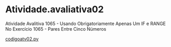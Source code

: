 # Atividade.avaliativa02 

Atividade Avalitiva 1065 - Usando Obrigatoriamente Apenas Um IF e RANGE No Exercício 1065 - Pares Entre Cinco Números

[codigoatv02.py](https://github.com/user-attachments/files/22430940/codigoatv02.py)
